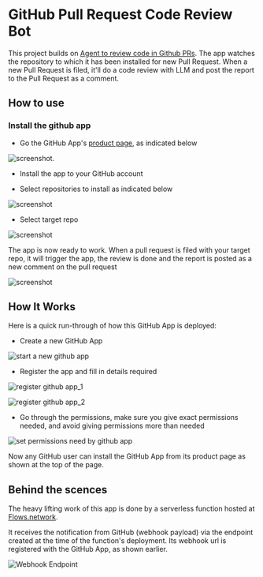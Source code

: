 # GitHub Pull Request Code Review Bot

This project builds on [Agent to review code in Github PRs](https://github.com/flows-network/github-pr-review). The app watches the repository to which it has been installed for new Pull Request. When a new Pull Request is filed, it'll do a code review with LLM and post the report to the Pull Request as a comment.

## How to use

### Install the github app

- Go the GitHub App's [product page](https://github.com/apps/flowsnetwork-pr-review), as indicated below

![screenshot](assets/product_page.png).

- Install the app to your GitHub account 

- Select repositories to install as indicated below

![screenshot](assets/select_repo.png)

- Select target repo 

![screenshot](assets/select_target_repo.png)

The app is now ready to work. When a pull request is filed with your target repo, it will trigger the app, the review is done and the report is posted as a new comment on the pull request 

![screenshot](assets/report_as_comment.png)


## How It Works

Here is a quick run-through of how this GitHub App is deployed:

- Create a new GitHub App

![start a new github app](assets/new_github_app.png)


- Register the app and fill in details required

![register github app_1](assets/register_new_app_1.png)



![register github app_2](assets/register_new_app_2.png)


- Go through the permissions, make sure you give exact permissions needed, and avoid giving permissions more than needed

![set permissions need by github app](assets/permissions.png)


Now any GitHub user can install the GitHub App from its product page as shown at the top of the page.



## Behind the scences 

The heavy lifting work of this app is done by a serverless function hosted at [Flows.network](https://flows.network).

It receives the notification from GitHub (webhook payload) via the endpoint created at the time of the function's deployment. Its webhook url is registered with the GitHub App, as shown earlier.


![Webhook Endpoint](assets/webhook_endpoint.png)


